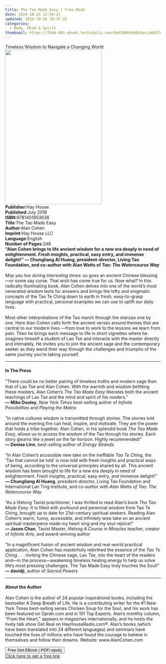 ```yaml
---
title: The Tao Made Easy | Free Book
date: 2024-10-23 12:59:21
updated: 2024-10-26 10:37:22
categories:
  - Body, Mind & Spirit
thumbnail: https://thmb-001-ebook.techidaily.com/4e01840c8e6b5acca6637dea5d32bd6dfec9c5932fb0c67c8706634a12c04492.jpg
---
```

<main id="book-container">
  <div class="flex flex-col">
    <div class="book-brief flex-1 py-6 px-4 sm:p-6 md:py-10 md:px-8">
      <!-- brief-->
      <div class="book-brief-main">
        Timeless Wisdom to Navigate a Changing World
      </div>
    </div>
    <div
      class="book-meta-info flex-1 grid gap-4 col-start-1 col-end-3 row-start-1 sm:mb-6 sm:grid-cols-4 lg:gap-6 lg:col-start-2 lg:row-end-6 lg:row-span-6 lg:mb-0"
    >
      <div
        class="book-meta-info-left place-content-center mt-4 p-4 text-sm leading-6 col-start-2 col-span-2 dark:text-slate-400"
      >
        <img
          class="w-full h-500 object-cover rounded-lg sm:h-255 sm:col-span-2 lg:col-span-full"
          src="https://img-001-ebook.techidaily.com/aaf7f117cd95ec81bb8ecddaaf91b0e0e1d1b1bd58d4efafb5a72eb68cbfe66e.jpg"
          alt=""
          width="312"
          height="500"
        />
      </div>
      <div
        class="book-meta-info-right mt-2 col-start-1 row-start-2 col-span-3 self-center"
      >
        <!-- meta data  -->
        <div class="flex flex-col px-4 md:px-8">
          <div class="flex-1">
            <strong>Publisher</strong>:<span class="px-2">Hay House</span>
          </div>
          <div class="flex-1">
            <strong>Published</strong>:<span class="px-2">July 2018</span>
          </div>
          <div class="flex-1">
            <strong>ISBN</strong>:<span class="px-2">9781401953638</span>
          </div>
          <div class="flex-1">
            <strong>Title</strong>:<span class="px-2">The Tao Made Easy</span>
          </div>
          <div class="flex-1">
            <strong>Author</strong>:<span class="px-2">Alan Cohen</span>
          </div>
          <div class="flex-1">
            <strong>Imprint</strong>:<span class="px-2">Hay House LLC</span>
          </div>
          <div class="flex-1">
            <strong>Language</strong>:<span class="px-2">English</span>
          </div>
          <div class="flex-1">
            <strong>Number of Pages</strong>:<span class="px-2">248</span>
          </div>
        </div>
      </div>
    </div>
    <div class="book-description flex-1 py-6 px-4 sm:p-6 md:py-10 md:px-8">
      <div class="book-description-main">
        <div accordion-content="" id="description">
          <b
            >“Alan Cohen brings to life ancient wisdom for a new era deeply in
            need of enlightenment. Fresh insights, practical, easy entry, and
            immense delight!” — Chungliang Al Huang, president-director, Living
            Tao Foundation, and co-author with Alan Watts of
            <i>Tao: The Watercourse Way</i><br /></b
          ><br /><i>May you live during interesting times</i>: so goes an
          ancient Chinese blessing—or some say curse. That wish has come true
          for us. Now what? In this radically illuminating book, Alan Cohen
          delves into one of the world’s most venerated wisdom texts for answers
          and brings the lofty and enigmatic concepts of the Tao Te Ching down
          to earth in fresh, easy-to-grasp language with practical, personal
          examples we can use to uplift our daily lives.<br /><br />Most other
          interpretations of the Tao march through the stanzas one by one. Here
          Alan Cohen calls forth the ancient verses around themes that are
          central to our modern lives —from love to work to the lessons we learn
          from pain. Then he brings each message to life in short vignettes
          where he imagines himself a student of Lao Tse and interacts with the
          master directly and intimately. He invites you to join the ancient
          sage and the contemporary seeker as they wend their way through the
          challenges and triumphs of the same journey you’re taking yourself.
        </div>
        <div class="accordion-fader"></div>
      </div>
    </div>
    <div class="book-excerpts flex-1 py-6 px-4 sm:p-6 md:py-10 md:px-8">
      <!-- excerpts-->
      <div class="book-excerpts-main">
        <hr />
        <h4 class="placeholder placeholder-heading">
          <span>In The Press</span>
        </h4>
        <p>
          “There could be no better pairing of timeless truths and modern sage
          than that of Lao Tse and Alan Cohen. With the warmth and wisdom
          befitting these masters, Alan Cohen’s&nbsp;<i
            >The Tao Made Easy&nbsp;</i
          >liberates both the ancient teachings of Lao Tse and the mind and
          spirit of his readers.”<br /><b>— Mike Dooley</b>,&nbsp;<i
            >New York Times</i
          >&nbsp;best-selling author of&nbsp;<i>Infinite Possibilities</i
          >&nbsp;and&nbsp;<i>Playing the Matrix</i><br /><br />“In native
          cultures wisdom is transmitted through stories. The stories told
          around the evening fire can heal, inspire, and motivate. They are the
          power that holds a tribe together. Alan Cohen, in his splendid
          book&nbsp;<i>The Tao Made Easy</i>, allows us to access the wisdom of
          the Tao through his stories. Each story gleams like a jewel on the far
          horizon. Highly recommended!”<br /><b>— Denise Linn</b>, best-selling
          author of&nbsp;<i>Energy Strands</i><br /><br />“In Alan Cohen’s
          accessible new take on the ineffable&nbsp;<i>Tao Te Ching</i>, the
          ‘Tao that cannot be told’ is now told with fresh insights and
          practical ways of being, according to the universal principles shared
          by all. This ancient wisdom has been brought to life for a new era
          deeply in need of enlightenment. Fresh insights, practical, easy
          entry, and immense delight!”<br /><b>— Chungliang Al Huang</b>,
          president-director, Living Tao Foundation and International Lan Ting
          Institute, and co-author with&nbsp;<i
            >Alan Watts of Tao: The Watercourse Way</i
          ><br /><br />“As a lifelong Taoist practitioner, I was thrilled to
          read Alan’s book&nbsp;<i>The Tao Made Easy</i>. It is filled with
          profound and perennial wisdom from Tao Te Ching, brought up to date
          for 21st-century spiritual seekers. Reading Alan Cohen’s warm, funny,
          accessible, and infinitely wise take on an ancient spiritual
          masterpiece made my heart sing and my soul rejoice!”<br /><b
            >— Jason Chan</b
          >, Taoist Master, lifelong&nbsp;<i>A Course in Miracles&nbsp;</i
          >teacher, creator of&nbsp;<i>Infinite Arts</i>,&nbsp;and award-winning
          author<br /><br />“In a magnificent fusion of ancient wisdom and
          real-world practical application, Alan Cohen has masterfully rebirthed
          the essence of the&nbsp;<i>Tao Te Ching</i>&nbsp;. . . inviting the
          Chinese sage, Lao Tse, into the heart of the readers and—in the
          process—awakening timeless healing energy to help us solve life’s most
          pressing challenges. The Tao Made Easy truly touches the Soul!”<br /><b
            >— davidji</b
          >, author of&nbsp;<i>Sacred Powers</i>
        </p>
      </div>
    </div>
    <div class="book-about-author flex-1 py-6 px-4 sm:p-6 md:py-10 md:px-8">
      <!-- about author-->
      <div class="book-main-author-main">
        <hr />
        <h4 class="placeholder placeholder-heading">
          <span>About the Author</span>
        </h4>
        <p>
          Alan Cohen is the author of 24 popular inspirational books, including
          the bestseller A Deep Breath of Life. He is a contributing writer for
          the #1 New York Times best-selling series Chicken Soup for the Soul,
          and his work has been featured on Oprah.com and in 101 Top Experts.
          Alan’s monthly column, "From the Heart," appears in magazines
          internationally, and he hosts the lively talk show Get Real on
          HayHouseRadio.com®. Alan’s books (which have been translated into 24
          different languages) and seminars have touched the lives of millions
          who have found the courage to believe in themselves and follow their
          dreams. Website: www.AlanCohen.com
        </p>
      </div>
    </div>
    <div class="book-free-get flex-1 py-6 px-4 sm:p-6 md:py-10 md:px-8">
      <button
        id="btn-free-get"
        class="bg-blue-500 hover:bg-blue-700 text-white font-bold py-2 px-4 rounded"
      >
        Free Get EBook (.PDF/.epub)
      </button>
      <div id="countdown-display" class="px-2 text-lg mt-2"></div>
      <a
        id="free-link"
        class="hidden bg-blue-500 hover:bg-blue-700 text-white font-bold py-2 px-4 rounded"
        href="https://www.ebooks.com/en-us/book/96316958/the-tao-made-easy/alan-cohen/"
        target="_blank"
        >Click here to get a free link</a
      >
    </div>
    <script>
      let countdownTime = 0;
      let countdownInterval = null;
      document
        .getElementById('btn-free-get')
        .addEventListener('click', startCountdown);
      function startCountdown() {
        countdownTime = new Date().getTime() + 60000 * 3;
        countdownInterval = setInterval(updateCountdown, 1000);
        document.getElementById('btn-free-get').disabled = true;
        document
          .getElementById('btn-free-get')
          .classList.add('bg-gray-500', 'cursor-not-allowed');
      }
      function updateCountdown() {
        let currentTime = new Date().getTime();
        let timeLeft = countdownTime - currentTime;
        let secondsLeft = Math.floor(timeLeft / 1000);
        document.getElementById('countdown-display').innerHTML =
          `Remaining time: ${secondsLeft} seconds.`;
        if (secondsLeft <= 0) {
          clearInterval(countdownInterval);
          document.getElementById('btn-free-get').classList.add('hidden');
          document.getElementById('free-link').classList.remove('hidden');
          document.getElementById('countdown-display').innerHTML = '';
        }
      }
    </script>
  </div>
</main>

